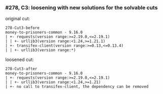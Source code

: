 ### #278, C3: loosening with new solutions for the solvable cuts
original cut:

```
278-Cut3-before
money-to-prisoners-common - 9.16.0
| +- requests(version range:>=2.19.0,<=2.19.1)
| | +- urllib3(version range:<1.24,>=1.21.1)
| +- transifex-client(version range:>=0.13,<=0.13.4)
| | +- urllib3(version range:*)
```




loosened cut:
```
278-Cut3-after
money-to-prisoners-common - 9.16.0
| +- requests(version range:>=2.19.0,<=2.19.1)
| | +- urllib3(version range:<1.24,>=1.21) 
| +- no call to transifex-client, the dependency can be removed
```


